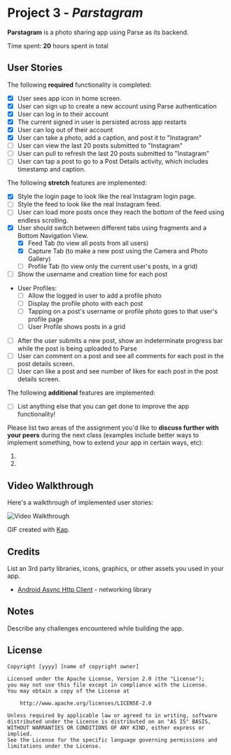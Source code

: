 # Project 3 - *Parstagram*

**Parstagram** is a photo sharing app using Parse as its backend.

Time spent: **20** hours spent in total

## User Stories

The following **required** functionality is completed:

- [X] User sees app icon in home screen.
- [X] User can sign up to create a new account using Parse authentication
- [X] User can log in to their account
- [X] The current signed in user is persisted across app restarts
- [X] User can log out of their account
- [X] User can take a photo, add a caption, and post it to "Instagram"
- [ ] User can view the last 20 posts submitted to "Instagram"
- [ ] User can pull to refresh the last 20 posts submitted to "Instagram"
- [ ] User can tap a post to go to a Post Details activity, which includes timestamp and caption.

The following **stretch** features are implemented:

- [X] Style the login page to look like the real Instagram login page.
- [ ] Style the feed to look like the real Instagram feed.
- [ ] User can load more posts once they reach the bottom of the feed using endless scrolling.
- [X] User should switch between different tabs using fragments and a Bottom Navigation View.
  - [X] Feed Tab (to view all posts from all users)
  - [X] Capture Tab (to make a new post using the Camera and Photo Gallery)
  - [ ] Profile Tab (to view only the current user's posts, in a grid)
- [ ] Show the username and creation time for each post
- User Profiles:
  - [ ] Allow the logged in user to add a profile photo
  - [ ] Display the profile photo with each post
  - [ ] Tapping on a post's username or profile photo goes to that user's profile page
  - [ ] User Profile shows posts in a grid
- [ ] After the user submits a new post, show an indeterminate progress bar while the post is being uploaded to Parse
- [ ] User can comment on a post and see all comments for each post in the post details screen.
- [ ] User can like a post and see number of likes for each post in the post details screen.

The following **additional** features are implemented:

- [ ] List anything else that you can get done to improve the app functionality!

Please list two areas of the assignment you'd like to **discuss further with your peers** during the next class (examples include better ways to implement something, how to extend your app in certain ways, etc):

1.
2.

## Video Walkthrough

Here's a walkthrough of implemented user stories:

<img src='http://i.imgur.com/link/to/your/gif/file.gif' title='Video Walkthrough' width='' alt='Video Walkthrough' />

GIF created with [Kap](https://getkap.co/).

## Credits

List an 3rd party libraries, icons, graphics, or other assets you used in your app.

- [Android Async Http Client](http://loopj.com/android-async-http/) - networking library


## Notes

Describe any challenges encountered while building the app.

## License

    Copyright [yyyy] [name of copyright owner]

    Licensed under the Apache License, Version 2.0 (the "License");
    you may not use this file except in compliance with the License.
    You may obtain a copy of the License at

        http://www.apache.org/licenses/LICENSE-2.0

    Unless required by applicable law or agreed to in writing, software
    distributed under the License is distributed on an "AS IS" BASIS,
    WITHOUT WARRANTIES OR CONDITIONS OF ANY KIND, either express or implied.
    See the License for the specific language governing permissions and
    limitations under the License.
